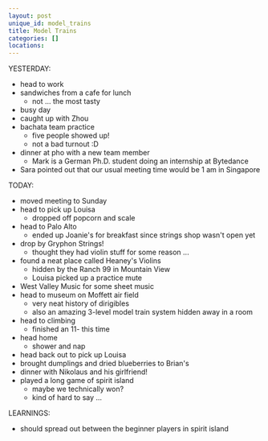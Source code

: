 ```yaml
---
layout: post
unique_id: model_trains
title: Model Trains
categories: []
locations: 
---
```


YESTERDAY:
* head to work
* sandwiches from a cafe for lunch
  * not ... the most tasty
* busy day
* caught up with Zhou
* bachata team practice
  * five people showed up!
  * not a bad turnout :D
* dinner at pho with a new team member
  * Mark is a German Ph.D. student doing an internship at Bytedance
* Sara pointed out that our usual meeting time would be 1 am in Singapore

TODAY:
* moved meeting to Sunday
* head to pick up Louisa
  * dropped off popcorn and scale
* head to Palo Alto
  * ended up Joanie's for breakfast since strings shop wasn't open yet
* drop by Gryphon Strings!
  * thought they had violin stuff for some reason ...
* found a neat place called Heaney's Violins
  * hidden by the Ranch 99 in Mountain View
  * Louisa picked up a practice mute
* West Valley Music for some sheet music
* head to museum on Moffett air field
  * very neat history of dirigibles
  * also an amazing 3-level model train system hidden away in a room
* head to climbing
  * finished an 11- this time
* head home
  * shower and nap
* head back out to pick up Louisa
* brought dumplings and dried blueberries to Brian's
* dinner with Nikolaus and his girlfriend!
* played a long game of spirit island
  * maybe we technically won?
  * kind of hard to say ...

LEARNINGS:
* should spread out between the beginner players in spirit island
